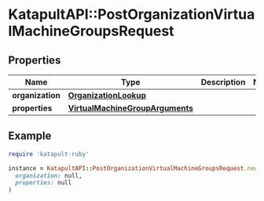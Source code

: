 # KatapultAPI::PostOrganizationVirtualMachineGroupsRequest

## Properties

| Name | Type | Description | Notes |
| ---- | ---- | ----------- | ----- |
| **organization** | [**OrganizationLookup**](OrganizationLookup.md) |  |  |
| **properties** | [**VirtualMachineGroupArguments**](VirtualMachineGroupArguments.md) |  |  |

## Example

```ruby
require 'katapult-ruby'

instance = KatapultAPI::PostOrganizationVirtualMachineGroupsRequest.new(
  organization: null,
  properties: null
)
```

